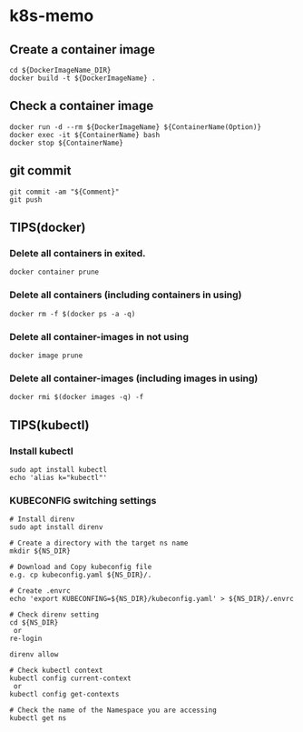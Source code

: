 # k8s-memo

## Create a container image
```
cd ${DockerImageName_DIR}
docker build -t ${DockerImageName} .
```

## Check a container image
```
docker run -d --rm ${DockerImageName} ${ContainerName(Option)} 
docker exec -it ${ContainerName} bash
docker stop ${ContainerName}
```

## git commit
```
git commit -am "${Comment}"
git push
```

## TIPS(docker)
### Delete all containers in exited.
```
docker container prune
```

### Delete all containers (including containers in using)
```
docker rm -f $(docker ps -a -q)
```

### Delete all container-images in not using
```
docker image prune
```

### Delete all container-images (including images in using)
```
docker rmi $(docker images -q) -f
```

## TIPS(kubectl)
### Install kubectl
```
sudo apt install kubectl
echo 'alias k="kubectl"'
```

### KUBECONFIG switching settings
```
# Install direnv
sudo apt install direnv

# Create a directory with the target ns name
mkdir ${NS_DIR}

# Download and Copy kubeconfig file
e.g. cp kubeconfig.yaml ${NS_DIR}/.

# Create .envrc
echo 'export KUBECONFING=${NS_DIR}/kubeconfig.yaml' > ${NS_DIR}/.envrc

# Check direnv setting
cd ${NS_DIR}
 or
re-login

direnv allow

# Check kubectl context
kubectl config current-context
 or
kubectl config get-contexts

# Check the name of the Namespace you are accessing
kubectl get ns
```
